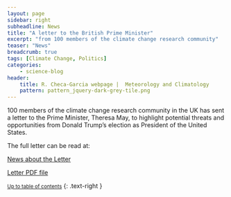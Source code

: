 ```yaml
---
layout: page
sidebar: right
subheadline: News
title: "A letter to the British Prime Minister"
excerpt: "from 100 members of the climate change research community"
teaser: "News"
breadcrumb: true
tags: [Climate Change, Politics]
categories:
    - science-blog
header:
    title: R. Checa-Garcia webpage |  Meteorology and Climatology
    pattern: pattern_jquery-dark-grey-tile.png
---
```


100 members of the climate change research community in the UK has sent a letter to the Prime Minister, Theresa May, to highlight potential threats and opportunities from Donald Trump’s election as President of the United States.

The full letter can be read at:

[News about the Letter](http://www.lse.ac.uk/GranthamInstitute/news/a-letter-to-the-british-prime-minister-from-100-members-of-the-climate-change-research-community/)

[Letter PDF file](http://www.lse.ac.uk/GranthamInstitute/wp-content/uploads/2017/01/Climate-letter-to-PM-January-2017.pdf)

<small markdown="1">[Up to table of contents](#toc)</small>
{: .text-right }
